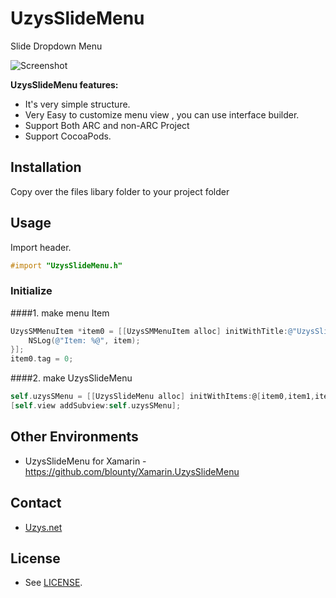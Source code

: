 UzysSlideMenu
================

Slide Dropdown Menu

![Screenshot](https://github.com/uzysjung/UzysSlideMenu/raw/master/UzysSlideMenu.gif)

**UzysSlideMenu features:**

* It's very simple structure.
* Very Easy to customize menu view , you can use interface builder.  
* Support Both ARC and non-ARC Project
* Support CocoaPods.

## Installation
Copy over the files libary folder to your project folder

## Usage

Import header.

``` objective-c
#import "UzysSlideMenu.h"
```

### Initialize
####1. make menu Item

``` objective-c
UzysSMMenuItem *item0 = [[UzysSMMenuItem alloc] initWithTitle:@"UzysSlide Menu" image:[UIImage imageNamed:@"a0.png"] action:^(UzysSMMenuItem *item) {
    NSLog(@"Item: %@", item);
}];
item0.tag = 0;
```
####2. make UzysSlideMenu
``` objective-c
self.uzysSMenu = [[UzysSlideMenu alloc] initWithItems:@[item0,item1,item2]];
[self.view addSubview:self.uzysSMenu];
```
## Other Environments 
 - UzysSlideMenu for Xamarin - https://github.com/blounty/Xamarin.UzysSlideMenu
 
## Contact
 - [Uzys.net](http://uzys.net)

## License
 - See [LICENSE](https://github.com/uzysjung/UzysSlideMenu/blob/master/MIT-LICENSE.txt).
